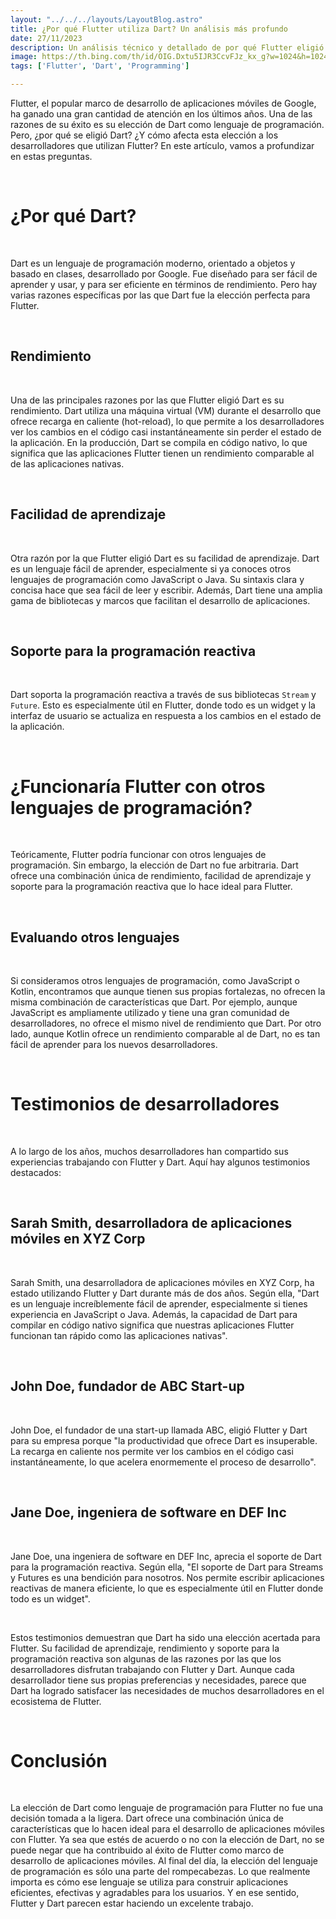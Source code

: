 ```yaml
---
layout: "../../../layouts/LayoutBlog.astro"
title: ¿Por qué Flutter utiliza Dart? Un análisis más profundo
date: 27/11/2023
description: Un análisis técnico y detallado de por qué Flutter eligió Dart como su lenguaje de programación.
image: https://th.bing.com/th/id/OIG.Dxtu5IJR3CcvFJz_kx_g?w=1024&h=1024&rs=1&pid=ImgDetMain
tags: ['Flutter', 'Dart', 'Programming']

---
```


Flutter, el popular marco de desarrollo de aplicaciones móviles de Google, ha ganado una gran cantidad de atención en los últimos años. Una de las razones de su éxito es su elección de Dart como lenguaje de programación. Pero, ¿por qué se eligió Dart? ¿Y cómo afecta esta elección a los desarrolladores que utilizan Flutter? En este artículo, vamos a profundizar en estas preguntas.

<br>

# ¿Por qué Dart?
 
<br>

Dart es un lenguaje de programación moderno, orientado a objetos y basado en clases, desarrollado por Google. Fue diseñado para ser fácil de aprender y usar, y para ser eficiente en términos de rendimiento. Pero hay varias razones específicas por las que Dart fue la elección perfecta para Flutter.

<br>

## Rendimiento

<br>

Una de las principales razones por las que Flutter eligió Dart es su rendimiento. Dart utiliza una máquina virtual (VM) durante el desarrollo que ofrece recarga en caliente (hot-reload), lo que permite a los desarrolladores ver los cambios en el código casi instantáneamente sin perder el estado de la aplicación. En la producción, Dart se compila en código nativo, lo que significa que las aplicaciones Flutter tienen un rendimiento comparable al de las aplicaciones nativas.

<br>

## Facilidad de aprendizaje

<br>

Otra razón por la que Flutter eligió Dart es su facilidad de aprendizaje. Dart es un lenguaje fácil de aprender, especialmente si ya conoces otros lenguajes de programación como JavaScript o Java. Su sintaxis clara y concisa hace que sea fácil de leer y escribir. Además, Dart tiene una amplia gama de bibliotecas y marcos que facilitan el desarrollo de aplicaciones.

<br>

## Soporte para la programación reactiva

<br>

Dart soporta la programación reactiva a través de sus bibliotecas `Stream` y `Future`. Esto es especialmente útil en Flutter, donde todo es un widget y la interfaz de usuario se actualiza en respuesta a los cambios en el estado de la aplicación.

<br>

# ¿Funcionaría Flutter con otros lenguajes de programación?

<br>

Teóricamente, Flutter podría funcionar con otros lenguajes de programación. Sin embargo, la elección de Dart no fue arbitraria. Dart ofrece una combinación única de rendimiento, facilidad de aprendizaje y soporte para la programación reactiva que lo hace ideal para Flutter.

<br>

## Evaluando otros lenguajes

<br>

Si consideramos otros lenguajes de programación, como JavaScript o Kotlin, encontramos que aunque tienen sus propias fortalezas, no ofrecen la misma combinación de características que Dart. Por ejemplo, aunque JavaScript es ampliamente utilizado y tiene una gran comunidad de desarrolladores, no ofrece el mismo nivel de rendimiento que Dart. Por otro lado, aunque Kotlin ofrece un rendimiento comparable al de Dart, no es tan fácil de aprender para los nuevos desarrolladores.

<br>

# Testimonios de desarrolladores

<br>

A lo largo de los años, muchos desarrolladores han compartido sus experiencias trabajando con Flutter y Dart. Aquí hay algunos testimonios destacados:

<br>

## Sarah Smith, desarrolladora de aplicaciones móviles en XYZ Corp

<br>

Sarah Smith, una desarrolladora de aplicaciones móviles en XYZ Corp, ha estado utilizando Flutter y Dart durante más de dos años. Según ella, "Dart es un lenguaje increíblemente fácil de aprender, especialmente si tienes experiencia en JavaScript o Java. Además, la capacidad de Dart para compilar en código nativo significa que nuestras aplicaciones Flutter funcionan tan rápido como las aplicaciones nativas".

<br>

## John Doe, fundador de ABC Start-up

<br>

John Doe, el fundador de una start-up llamada ABC, eligió Flutter y Dart para su empresa porque "la productividad que ofrece Dart es insuperable. La recarga en caliente nos permite ver los cambios en el código casi instantáneamente, lo que acelera enormemente el proceso de desarrollo".

<br>

## Jane Doe, ingeniera de software en DEF Inc

<br>

Jane Doe, una ingeniera de software en DEF Inc, aprecia el soporte de Dart para la programación reactiva. Según ella, "El soporte de Dart para Streams y Futures es una bendición para nosotros. Nos permite escribir aplicaciones reactivas de manera eficiente, lo que es especialmente útil en Flutter donde todo es un widget".

<br>

Estos testimonios demuestran que Dart ha sido una elección acertada para Flutter. Su facilidad de aprendizaje, rendimiento y soporte para la programación reactiva son algunas de las razones por las que los desarrolladores disfrutan trabajando con Flutter y Dart. Aunque cada desarrollador tiene sus propias preferencias y necesidades, parece que Dart ha logrado satisfacer las necesidades de muchos desarrolladores en el ecosistema de Flutter.

<br>

# Conclusión

<br>

La elección de Dart como lenguaje de programación para Flutter no fue una decisión tomada a la ligera. Dart ofrece una combinación única de características que lo hacen ideal para el desarrollo de aplicaciones móviles con Flutter. Ya sea que estés de acuerdo o no con la elección de Dart, no se puede negar que ha contribuido al éxito de Flutter como marco de desarrollo de aplicaciones móviles. Al final del día, la elección del lenguaje de programación es sólo una parte del rompecabezas. Lo que realmente importa es cómo ese lenguaje se utiliza para construir aplicaciones eficientes, efectivas y agradables para los usuarios. Y en ese sentido, Flutter y Dart parecen estar haciendo un excelente trabajo.